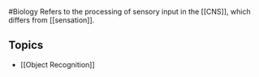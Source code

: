 #Biology
Refers to the processing of sensory input in the [[CNS]], which differs from [[sensation]].
## Topics
* [[Object Recognition]]